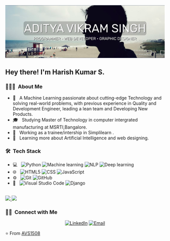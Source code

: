 <img src="https://raw.githubusercontent.com/AVS1508/AVS1508/master/assets/Aditya%20Vikram%20Singh%20Banner.png">

<h2> Hey there! I'm Harish Kumar S.</h2>

<h3> 👨🏻‍💻 &nbsp;About Me </h3>

- 🤔 &nbsp; A Machine Learning passionate about cutting-edge Technology and solving real-world
           problems, with previous experience in Quality and Development Engineer, leading a
           lean team and Developing New Products.
- 🎓 &nbsp; Studying Master of Technology in computer intergrated manufacturing at MSRTI,Bangalore.
- 💼 &nbsp; Working as a trainee/intership in Simplilearn .
- 🌱 &nbsp; Learning more about Artificial Intelligence and web designing.


<h3> 🛠 &nbsp;Tech Stack</h3>

- 💻 &nbsp;
  ![Python](https://img.shields.io/badge/-Python-333333?style=flat&logo=python)
  ![Machine learning](https://img.shields.io/badge/-ML-333333?style=flat&logo=ML)
  ![NLP](https://img.shields.io/badge/-NLP333333?style=flat&logo=NLP)
  ![Deep learning](https://img.shields.io/badge/-DL-333333?style=flat&logo=DL)
- 🌐 &nbsp;
  ![HTML5](https://img.shields.io/badge/-HTML5-333333?style=flat&logo=HTML5)
  ![CSS](https://img.shields.io/badge/-CSS-333333?style=flat&logo=CSS3&logoColor=1572B6)
  ![JavaScript](https://img.shields.io/badge/-JavaScript-333333?style=flat&logo=javascript)
- ⚙️ &nbsp;
  ![Git](https://img.shields.io/badge/-Git-333333?style=flat&logo=git)
  ![GitHub](https://img.shields.io/badge/-GitHub-333333?style=flat&logo=github)
- 🔧 &nbsp;
  ![Visual Studio Code](https://img.shields.io/badge/-Visual%20Studio%20Code-333333?style=flat&logo=visual-studio-code&logoColor=007ACC)
  ![Django](https://img.shields.io/badge/-Django-333333?style=flat&logo=django-ide&logoColor=2C2255)

<br/>

<a href="https://github.com/AVS1508">
  <img height="180em" src="https://github-readme-stats.vercel.app/api?username=AVS1508&theme=buefy&show_icons=true" />
  <img height="180em" src="https://github-readme-stats.vercel.app/api/top-langs/?username=AVS1508&theme=buefy&layout=compact" />
</a>

<br/>

<h3> 🤝🏻 &nbsp;Connect with Me </h3>

<p align="center">
<a href="https://www.linkedin.com/in/harish-kumar-s-a13a231bb/"><img alt="LinkedIn" src="https://img.shields.io/badge/LinkedIn-Harish%20Kumar%20S-blue?style=flat-square&logo=linkedin"></a>
<a href="mailto:harisharpi012020@gmail.com"><img alt="Email" src="https://img.shields.io/badge/Email-harisharpi012020@gmail.com-blue?style=flat-square&logo=gmail"></a>
</p>

⭐️ From [AVS1508](https://github.com/AVS1508)
